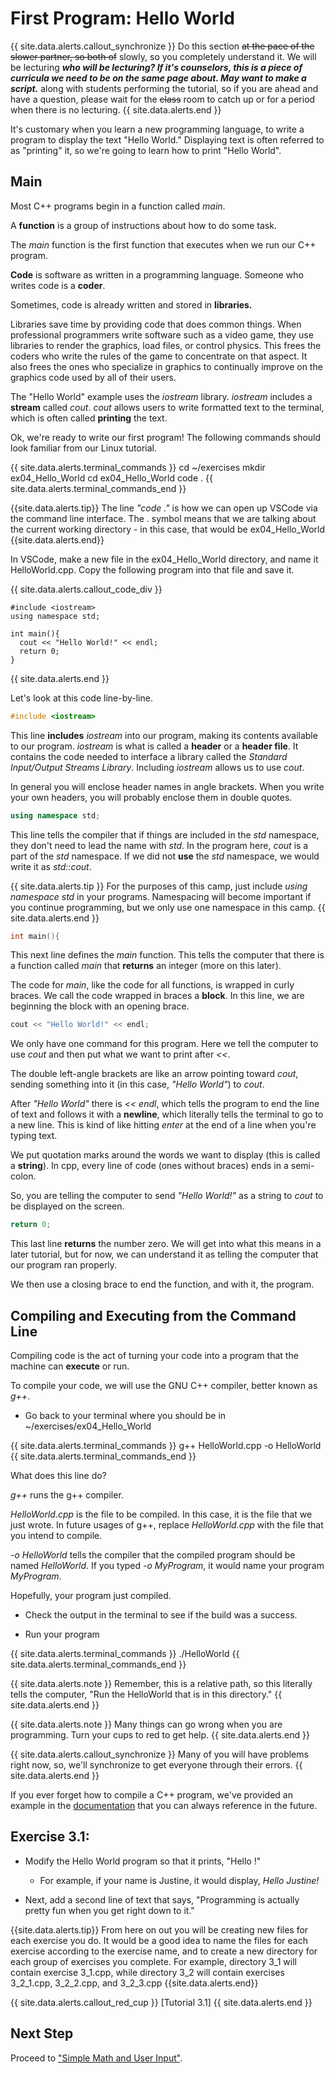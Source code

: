 # First Program: Hello World
{{ site.data.alerts.callout_synchronize }}
Do this section ~~at the pace of the slower partner, so both of~~ slowly, so you completely understand it. We will be lecturing ***who will be lecturing? If it's counselors, this is a piece of curricula we need to be on the same page about. May want to make a script.*** along with students performing the tutorial, so if you are ahead and have a question, please wait for the ~~class~~ room to catch up or for a period when there is no lecturing.
{{ site.data.alerts.end }}

It's customary when you learn a new programming language, to write a program to display the text "Hello World." Displaying text is often referred to as "printing" it, so we're going to learn how to print "Hello World".

## Main

Most C++ programs begin in a function called *main*.

A **function** is a group of instructions about how to do some task.

The *main* function is the first function that executes when we run our C++ program.

**Code** is software as written in a programming language. Someone who writes code is a **coder**.

Sometimes, code is already written and stored in **libraries.**

Libraries save time by providing code that does common things. When professional programmers write software such as a video game, they use libraries to render the graphics, load files, or control physics. This frees the coders who write the rules of the game to concentrate on that aspect. It also frees the ones who specialize in graphics to continually improve on the graphics code used by all of their users.

The "Hello World" example uses the *iostream* library. *iostream* includes a **stream** called *cout*. *cout* allows users to write formatted text to the terminal, which is often called **printing** the text.

Ok, we're ready to write our first program! The following commands should look familiar from our Linux tutorial.

{{ site.data.alerts.terminal_commands }}
cd ~/exercises
mkdir ex04_Hello_World
cd ex04_Hello_World
code .
{{ site.data.alerts.terminal_commands_end }}

{{site.data.alerts.tip}}
The line *"code ."* is how we can open up VSCode via the command line interface. The . symbol means that we are talking about the current working directory - in this case, that would be ex04_Hello_World
{{site.data.alerts.end}}

In VSCode, make a new file in the ex04_Hello_World directory, and name it HelloWorld.cpp. Copy the following program into that file and save it.

{{ site.data.alerts.callout_code_div }}
```
#include <iostream>
using namespace std;

int main(){
  cout << "Hello World!" << endl;
  return 0;
}
```
{{ site.data.alerts.end }}

Let's look at this code line-by-line.

```cpp
#include <iostream>
``` 

This line **includes** *iostream* into our program, making its contents available to our program. *iostream* is what is called a **header** or a **header file**. It contains the code needed to interface a library called the *Standard Input/Output Streams Library*. Including *iostream* allows us to use *cout*.

In general you will enclose header names in angle brackets. When you write your own headers, you will probably enclose them in double quotes. 

```cpp
using namespace std;
```

This line tells the compiler that if things are included in the *std* namespace, they don't need to lead the name with *std*. In the program here, *cout* is a part of the *std* namespace. If we did not **use** the *std* namespace, we would write it as *std::cout*.

{{ site.data.alerts.tip }}
For the purposes of this camp, just include *using namespace std* in your programs. Namespacing will become important if you continue programming, but we only use one namespace in this camp.
{{ site.data.alerts.end }}

```cpp
int main(){
```

This next line defines the *main* function. This tells the computer that there is a function called *main* that **returns** an integer (more on this later).

The code for *main*, like the code for all functions, is wrapped in curly braces. We call the code wrapped in braces a **block**. In this line, we are beginning the block with an opening brace.

```cpp
cout << "Hello World!" << endl;
```

We only have one command for this program. Here we tell the computer to use *cout* and then put what we want to print after *<<*.

The double left-angle brackets are like an arrow pointing toward *cout*, sending something into it (in this case, *"Hello World"*) to *cout*.

After *"Hello World"* there is *<< endl*, which tells the program to end the line of text and follows it with a **newline**, which literally tells the terminal to go to a new line. This is kind of like hitting *enter* at the end of a line when you're typing text.

We put quotation marks around the words we want to display (this is called a **string**). In cpp, every line of code (ones without braces) ends in a semi-colon.

So, you are telling the computer to send *"Hello World!"* as a string to *cout* to be displayed on the screen.

```cpp
return 0;
```

This last line **returns** the number zero. We will get into what this means in a later tutorial, but for now, we can understand it as telling the computer that our program ran properly.

We then use a closing brace to end the function, and with it, the program.

## Compiling and Executing from the Command Line

Compiling code is the act of turning your code into a program that the machine can **execute** or run.

To compile your code, we will use the GNU C++ compiler, better known as *g++*.

- Go back to your terminal where you should be in ~/exercises/ex04_Hello_World

{{ site.data.alerts.terminal_commands }}
g++ HelloWorld.cpp -o HelloWorld
{{ site.data.alerts.terminal_commands_end }}

What does this line do?

*g++* runs the g++ compiler.

*HelloWorld.cpp* is the file to be compiled. In this case, it is the file that we just wrote. In future usages of g++, replace *HelloWorld.cpp* with the file that you intend to compile.

*-o HelloWorld* tells the compiler that the compiled program should be named *HelloWorld*. If you typed *-o MyProgram*, it would name your program *MyProgram*.

Hopefully, your program just compiled.

- Check the output in the terminal to see if the build was a success.

- Run your program

{{ site.data.alerts.terminal_commands }}
./HelloWorld
{{ site.data.alerts.terminal_commands_end }}


{{ site.data.alerts.note }}
Remember, this is a relative path, so this literally tells the computer, "Run the HelloWorld that is in this directory."
{{ site.data.alerts.end }}

{{ site.data.alerts.note }}
Many things can go wrong when you are programming. Turn your cups to red to get help.
{{ site.data.alerts.end }}

{{ site.data.alerts.callout_synchronize }}
Many of you will have problems right now, so, we'll synchronize to get everyone through their errors.
{{ site.data.alerts.end }}

If you ever forget how to compile a C++ program, we've provided an example in the [documentation](docs.html) that you can always reference in the future.

## Exercise 3.1:

- Modify the Hello World program so that it prints, "Hello <Your Name>!"

    - For example, if your name is Justine, it would display, *Hello Justine!*

- Next, add a second line of text that says, "Programming is actually pretty fun when you get right down to it."

{{site.data.alerts.tip}}
From here on out you will be creating new files for each exercise you do. It would be a good idea to name the files for each exercise according to the exercise name, and to create a new directory for each group of exercises you complete. For example, directory 3_1 will contain exercise 3_1.cpp, while directory 3_2 will contain exercises 3_2_1.cpp, 3_2_2.cpp, and 3_2_3.cpp
{{site.data.alerts.end}}

{{ site.data.alerts.callout_red_cup }}
[Tutorial 3.1]
{{ site.data.alerts.end }}

## Next Step

Proceed to ["Simple Math and User Input"](simple_math_user_input.html).
